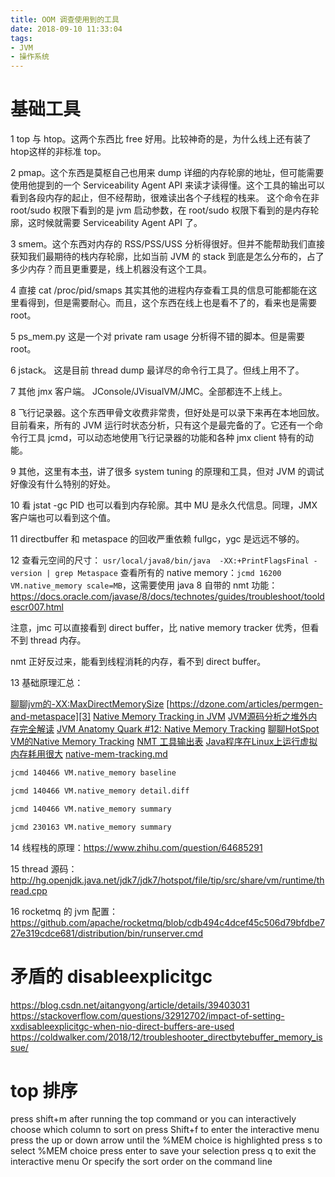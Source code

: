 ```yaml
---
title: OOM 调查使用到的工具
date: 2018-09-10 11:33:04
tags:
- JVM
- 操作系统
---
```

# 基础工具
1 top 与 htop。这两个东西比 free 好用。比较神奇的是，为什么线上还有装了 htop这样的非标准 top。

2 pmap。这个东西是莫枢自己也用来 dump 详细的内存轮廓的地址，但可能需要使用他提到的一个 Serviceability Agent API 来读才读得懂。这个工具的输出可以看到各段内存的起止，但不经帮助，很难读出各个子线程的栈来。
这个命令在非 root/sudo 权限下看到的是 jvm 启动参数，在 root/sudo 权限下看到的是内存轮廓，这时候就需要 Serviceability Agent API 了。

3 smem。这个东西对内存的 RSS/PSS/USS 分析得很好。但并不能帮助我们直接获知我们最期待的栈内存轮廓，比如当前 JVM 的 stack 到底是怎么分布的，占了多少内存？而且更重要是，线上机器没有这个工具。

4 直接 cat /proc/pid/smaps 其实其他的进程内存查看工具的信息可能都能在这里看得到，但是需要耐心。而且，这个东西在线上也是看不了的，看来也是需要 root。

5 ps_mem.py 这是一个对 private ram usage 分析得不错的脚本。但是需要 root。

6 jstack。 这是目前 thread dump 最详尽的命令行工具了。但线上用不了。

7 其他 jmx 客户端。 JConsole/JVisualVM/JMC。全部都连不上线上。

8 飞行记录器。这个东西甲骨文收费非常贵，但好处是可以录下来再在本地回放。目前看来，所有的 JVM 运行时状态分析，只有这个是最完备的了。它还有一个命令行工具 jcmd，可以动态地使用飞行记录器的功能和各种 jmx client 特有的动能。

9 其他，这里有本[书][1]，讲了很多 system tuning 的原理和工具，但对 JVM 的调试好像没有什么特别的好处。

10 看 jstat -gc PID 也可以看到内存轮廓。其中 MU 是永久代信息。同理，JMX 客户端也可以看到这个值。

11 directbuffer 和 metaspace 的回收严重依赖 fullgc，ygc 是远远不够的。

12 查看元空间的尺寸： `usr/local/java8/bin/java  -XX:+PrintFlagsFinal -version | grep Metaspace`
   查看所有的 native memory：`jcmd 16200  VM.native_memory scale=MB`，这需要使用 java 8 自带的 nmt 功能：https://docs.oracle.com/javase/8/docs/technotes/guides/troubleshoot/tooldescr007.html

注意，jmc 可以直接看到 direct buffer，比 native memory tracker 优秀，但看不到 thread 内存。

nmt 正好反过来，能看到线程消耗的内存，看不到 direct buffer。

13 基础原理汇总： 

[聊聊jvm的-XX:MaxDirectMemorySize][2]
[https://dzone.com/articles/permgen-and-metaspace][3]
[Native Memory Tracking in JVM][4]
[JVM源码分析之堆外内存完全解读][5]
[JVM Anatomy Quark #12: Native Memory Tracking][6]
[聊聊HotSpot VM的Native Memory Tracking][7]
[NMT 工具输出表][8]
[Java程序在Linux上运行虚拟内存耗用很大][9]
[native-mem-tracking.md][10]

```bash
jcmd 140466 VM.native_memory baseline

jcmd 140466 VM.native_memory detail.diff

jcmd 140466 VM.native_memory summary

jcmd 230163 VM.native_memory summary
```

14 线程栈的原理：https://www.zhihu.com/question/64685291

15 thread 源码：http://hg.openjdk.java.net/jdk7/jdk7/hotspot/file/tip/src/share/vm/runtime/thread.cpp

16 rocketmq 的 jvm 配置： https://github.com/apache/rocketmq/blob/cdb494c4dcef45c506d79bfdbe727e319cdce681/distribution/bin/runserver.cmd

# 矛盾的 disableexplicitgc

https://blog.csdn.net/aitangyong/article/details/39403031
https://stackoverflow.com/questions/32912702/impact-of-setting-xxdisableexplicitgc-when-nio-direct-buffers-are-used
https://coldwalker.com/2018/12/troubleshooter_directbytebuffer_memory_issue/

# top 排序
press shift+m after running the top command
or you can interactively choose which column to sort on
press Shift+f to enter the interactive menu
press the up or down arrow until the %MEM choice is highlighted
press s to select %MEM choice
press enter to save your selection
press q to exit the interactive menu
Or specify the sort order on the command line


  [1]: https://juejin.im/post/5c9ced366fb9a070e344c614
  [2]: https://juejin.im/post/5c9ced366fb9a070e344c614
  [3]: https://dzone.com/articles/permgen-and-metaspace
  [4]: https://www.baeldung.com/native-memory-tracking-in-jvm
  [5]: http://lovestblog.cn/blog/2015/05/12/direct-buffer/
  [6]: https://shipilev.net/jvm/anatomy-quarks/12-native-memory-tracking/
  [7]: https://cloud.tencent.com/developer/article/1406522
  [8]: https://docs.oracle.com/en/java/javase/12/troubleshoot/diagnostic-tools.html#GUID-5EF7BB07-C903-4EBD-A9C2-EC0E44048D37
  [9]: https://blog.csdn.net/u010686469/article/details/77319599
  [10]: https://gist.github.com/prasanthj/48e7063cac88eb396bc9961fb3149b58
